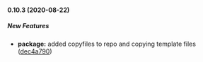 #### 0.10.3 (2020-08-22)

##### New Features

* **package:**  added copyfiles to repo and copying template files ([dec4a790](https://github.com/IgorSzyporyn/plop-scaffold/commit/dec4a79081664d1999fa561084c2a0836f144402))

